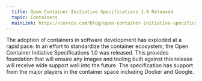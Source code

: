 ```yaml
---
  title: Open Container Initiative Specifications 1.0 Released
  topic: Containers
  mainLink: https://coreos.com/blog/open-container-initiative-specifications-are-10
---
```


The adoption of containers in software development has exploded at a rapid pace. In an effort to standardize the container ecosystem, the Open Container Initiative Specifications 1.0 was released. This provides foundation that will ensure any images and tooling built against this release will receive wide support well into the future. The specification has support from the major players in the container space including Docker and Google.
